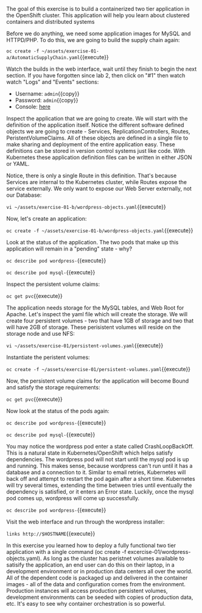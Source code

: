 The goal of this exercise is to build a containerized two tier application in the OpenShift cluster. This application will help you learn about clustered containers and distributed systems

Before we do anything, we need some application images for MySQL and HTTPD/PHP. To do this, we are going to build the supply chain again:

``oc create -f ~/assets/exercise-01-a/AutomaticSupplyChain.yaml``{{execute}}

Watch the builds in the web interface, wait until they finish to begin the next section. If you have forgotten since lab 2, then click on "#1" then watch watch "Logs" and "Events" sections:

* Username: `admin`{{copy}}
* Password: `admin`{{copy}}
* Console: [here](https://[[HOST_SUBDOMAIN]]-8443-[[KATACODA_HOST]].environments.katacoda.com/console/project/default/browse/builds)

Inspect the application that we are going to create. We will start with the definition of the application itself. Notice the different software defined objects we are going to create - Services, ReplicationControllers, Routes, PeristentVolumeClaims. All of these objects are defined in a single file to make sharing and deployment of the entire application easy. These definitions can be stored in version control systems just like code. With Kubernetes these application definition files can be written in either JSON or YAML. 

Notice, there is only a single Route in this definition. That's because Services are internal to the Kubernetes cluster, while Routes expose the service externally. We only want to expose our Web Server externally, not our Database:

``vi ~/assets/exercise-01-b/wordpress-objects.yaml``{{execute}}


Now, let's create an application:

``oc create -f ~/assets/exercise-01-b/wordpress-objects.yaml``{{execute}}


Look at the status of the application. The two pods that make up this application will remain in a "pending" state - why?

``oc describe pod wordpress-``{{execute}}

``oc describe pod mysql-``{{execute}}


Inspect the persistent volume claims:

``oc get pvc``{{execute}}


The application needs storage for the MySQL tables, and Web Root for Apache. Let's inspect the yaml file which will create the storage. We will create four persistent volumes - two that have 1GB of storage and two that will have 2GB of storage. These perisistent volumes will reside on the storage node and use NFS:

``vi ~/assets/exercise-01/persistent-volumes.yaml``{{execute}}


Instantiate the peristent volumes:

``oc create -f ~/assets/exercise-01/persistent-volumes.yaml``{{execute}}


Now, the persistent volume claims for the application will become Bound and satisfy the storage requirements:

``oc get pvc``{{execute}}


Now look at the status of the pods again:

``oc describe pod wordpress-``{{execute}}

``oc describe pod mysql-``{{execute}}


You may notice the wordpress pod enter a state called CrashLoopBackOff. This is a natural state in Kubernetes/OpenShift which helps satisfy dependencies. The wordpress pod will not start until the mysql pod is up and running. This makes sense, because wordpress can't run until it has a database and a connection to it. Similar to email retries, Kubernetes will back off and attempt to restart the pod again after a short time. Kubernetes will try several times, extending the time between tries until eventually the dependency is satisfied, or it enters an Error state. Luckily, once the mysql pod comes up, wordpress will come up successfully.

``oc describe pod wordpress-``{{execute}}


Visit the web interface and run through the wordpress installer:

``links http://$HOSTNAME``{{execute}}


In this exercise you learned how to deploy a fully functional two tier application with a single command (oc create -f excercise-01/wordpress-objects.yaml). As long as the cluster has peristnet volumes available to satisify the application, an end user can do this on their laptop, in a development environment or in production data centers all over the world. All of the dependent code is packaged up and delivered in the container images - all of the data and configuration comes from the environment. Production instances will access production persistent volumes, development environments can be seeded with copies of production data, etc. It's easy to see why container orchestration is so powerful. 
